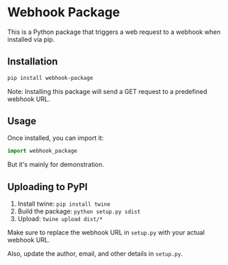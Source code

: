 # Webhook Package

This is a Python package that triggers a web request to a webhook when installed via pip.

## Installation

```bash
pip install webhook-package
```

Note: Installing this package will send a GET request to a predefined webhook URL.

## Usage

Once installed, you can import it:

```python
import webhook_package
```

But it's mainly for demonstration.

## Uploading to PyPI

1. Install twine: `pip install twine`
2. Build the package: `python setup.py sdist`
3. Upload: `twine upload dist/*`

Make sure to replace the webhook URL in `setup.py` with your actual webhook URL.

Also, update the author, email, and other details in `setup.py`.